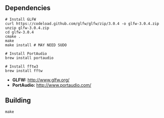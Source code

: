 ## Dependencies
```
# Install GLFW
curl https://codeload.github.com/glfw/glfw/zip/3.0.4 -o glfw-3.0.4.zip
unzip glfw-3.0.4.zip
cd glfw-3.0.4
cmake .
make
make install # MAY NEED SUDO

# Install PortAudio
brew install portaudio

# Install fftw3
brew install fftw
```

- **GLFW:** http://www.glfw.org/
- **PortAudio:** http://www.portaudio.com/

## Building

```
make
```